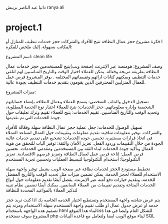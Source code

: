 
دانيا عبد الناصر بريبش
ranya ali
# project.1
ا فكرة مشروع حجز عمال النظافة تتيح للأفراد والشركات حجز خدمات تنظيف للمنازل أو المكاتب بسهولة. إليك ملخص للفكرة:

اسم المشروع: clean life

وصف المشروع:
هومنصة عبر الإنترنت (صفحة ويب)يتيح للمستخدمين حجز خدمات عمال النظافة بطريقة مريحة وفعالة. يمكن للعملاء اختيار الوقت والتاريخ المناسبين لهم لتلقي خدمات التنظيف ويمكنهم كتابات ارائهم وتقييماتهم المختلفه . يوفر المشروع فرص عمل للعمال المنزليين المحترفين الذين يقومون بتقديم خدمات التنظيف بجودة عالية.

ميزات المشروع:

تسجيل الدخول والملف الشخصي: يسمح للعملاء وعمال النظافة بإنشاء حساباتهم الشخصية وإدارة معلوماتهم.
حجز الخدمات: يتيح للعملاء اختيار نوع الخدمة المطلوبة، وتحديد الوقت والتاريخ المناسبين.
تقييم الخدمات: يتيح للعملاء تقييم وترك تعليقات حول جودة الخدمات التي تم تقديمها.



تسهيل الوصول للخدمات: جعل عملية حجز عمال النظافة سهلة وفعّالة للأفراد والشركات.
توفير معلومات شافية: تقديم معلومات وتقييمات حول العمال لتساعد العملاء في اتخاذ قرارات مستنيرة.
تحسين جودة الخدمات: تشجيع على تقديم خدمات عالية الجودة من خلال التقييمات وردود الفعل.
تعزيز الأمان والثقة: توفير آليات للتحقق من هوية العمال وتأكيد جودة الخدمات لبناء الثقة بين المستخدمين ومقدمي الخدمات.
تحسين فرص العمل: إتاحة فرص عمل لعمال النظافة وتعزيز فرصهم الاقتصادية.
تعزيز التكنولوجيا: استخدام التكنولوجيا لتبسيط العمليات وتحسين تجربة المستخدم

تخطيط مستودع الحجز لخدمات نظافة عبر صفحة الويب يشمل توفير واجهة سهلة الاستخدام للعملاء لحجز الخدمة. يمكن تضمين ميزات مثل تحديد الوقت والتاريخ المفضل للخدمة، وتقديم خيارات دفع آمنة عبر الإنترنت. يفضل أيضًا تقديم معلومات حول أنواع الخدمات المتاحة وتقديم تقييمات من العملاء السابقين. يمكنك أيضًا تضمين نظام تنبيه لتذكير العملاء بالمواعيد المحددة للنظافة

يتم عرض شاشه  واجهة المستخدم وتستطيع اختيار الخدمه  الخاصه بك اذا كنت تريد حجز خدمه او عرض جدول عمال او طلب تقييم 
واجهة المستخدم سهله الاستخدام ومرنه 
يتم تصميم هده الواجهة باستخدام html  لبناء هدا الموقعcss للشكل العام 
وايضا في هدا المشروع سوف نستخدم php لبناء موقع الويب ايضا ولتعامل مع قاعدة البيانات SQL
